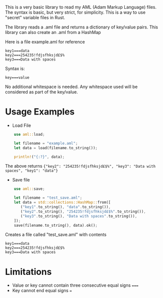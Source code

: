 This is a very basic library to read my AML (Adam Markup Language) files. The syntax is basic, but very strict, for simplicity.
This is a way to use "secret" variable files in Rust.

The library reads a .aml file and returns a dictionary of key/value pairs. This library can also create an .aml from a HashMap

Here is a file example.aml for reference
```aml
key1===data
key2===254235!fdjsfhksjd£$%
key3===Data with spaces
```

Syntax is:

`key===value`

No additional whitespace is needed. Any whitespace used will be considered as part of the key/value.

# Usage Examples

- Load File
```rust
    use aml::load;    

    let filename = "example.aml";
    let data = load(filename.to_string());

    println!("{:?}", data);
```
The above returns `{"key2": "254235!fdjsfhksjd£$%", "key3": "Data with spaces", "key1": "data"}`

- Save file
```rust
    use aml::save;

    let filename = "test_save.aml";
    let data = std::collections::HashMap::from([
       ("key1".to_string(), "data".to_string()),
       ("key2".to_string(), "254235!fdjsfhksjd£$%".to_string()),
       ("key3".to_string(), "Data with spaces".to_string()),
    ]);
    save(filename.to_string(), data).ok();
```
Creates a file called "test_save.aml" with contents
```aml
key1===data
key2===254235!fdjsfhksjd£$%
key3===Data with spaces
```

# Limitations
- Value or key cannot contain three consecutive equal signs `===`
- Key cannot end equal signs `=`
